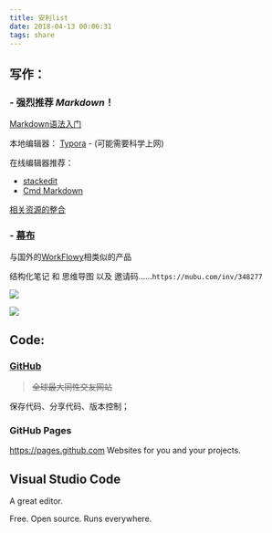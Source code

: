 ```yaml
---
title: 安利list
date: 2018-04-13 00:06:31
tags: share
---
```


## 写作：
### **- 强烈推荐** *Markdown*！

[Markdown语法入门](https://help.github.com/articles/basic-writing-and-formatting-syntax/)

本地编辑器： [Typora](https://www.typora.io) - (可能需要科学上网)

在线编辑器推荐：

* [stackedit](https://stackedit.io/editor)
* [Cmd Markdown](https://www.zybuluo.com/mdeditor)

[相关资源的整合](https://sspai.com/post/43866)

### - [幕布](https://mubu.com)

与国外的[WorkFlowy](https://workflowy.com/)相类似的产品

结构化笔记 和 思维导图 以及 邀请码……`https://mubu.com/inv/348277`

![](https://mubu.com/asset/img/index/img_1-b3a1d1a6c7.png)

![](https://mubu.com/asset/img/index/img_2-dc9ac451da.png)

## Code:

### [GitHub](https://github.com/)

> ~~全球最大同性交友网站~~

保存代码、分享代码、版本控制；

### GitHub Pages

https://pages.github.com  Websites for you and your projects. 

## Visual Studio Code

A great editor.

Free. Open source. Runs everywhere.